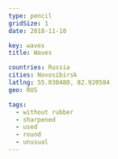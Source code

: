 ```yaml
---
type: pencil
gridSize: 1
date: 2018-11-10

key: waves
title: Waves

countries: Russia
cities: Novosibirsk
latlng: 55.030480, 82.920584
geo: RUS

tags:
  - without rubber
  - sharpened
  - used
  - round
  - unusual
---
```


